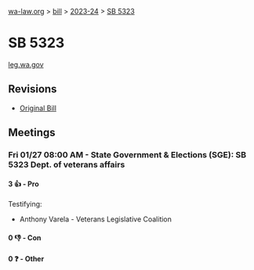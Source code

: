 [wa-law.org](/) > [bill](/bill/) > [2023-24](/bill/2023-24/) > [SB 5323](/bill/2023-24/sb/5323/)

# SB 5323
[leg.wa.gov](https://app.leg.wa.gov/billsummary?BillNumber=5323&Year=2023&Initiative=false)

## Revisions
* [Original Bill](1/)

## Meetings
### Fri 01/27 08:00 AM - State Government & Elections (SGE): SB 5323 Dept. of veterans affairs
#### 3 👍 - Pro
Testifying:
* Anthony Varela - Veterans Legislative Coalition

#### 0 👎 - Con

#### 0 ❓ - Other
